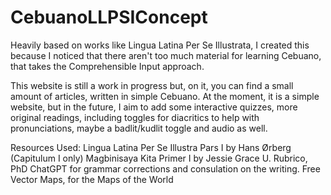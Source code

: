 # CebuanoLLPSIConcept
Heavily based on works like Lingua Latina Per Se Illustrata, I created this because I noticed
that there aren't too much material for learning Cebuano, that takes the Comprehensible Input approach.

This website is still a work in progress but, on it, you can find a small amount of articles, written in
simple Cebuano. At the moment, it is a simple website, but in the future, I aim to add some interactive quizzes, more original readings, including toggles for diacritics to help with pronunciations, maybe a badlit/kudlit toggle and audio as well.


Resources Used:
Lingua Latina Per Se Illustra Pars I by Hans Ørberg (Capitulum I only)
Magbinisaya Kita Primer I by Jessie Grace U. Rubrico, PhD
ChatGPT for grammar corrections and consulation on the writing.
Free Vector Maps, for the Maps of the World
